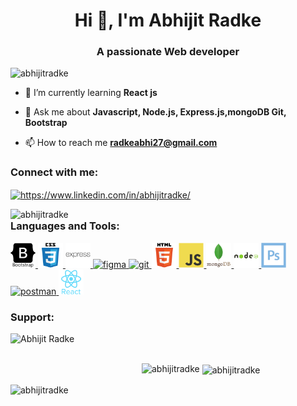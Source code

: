 <h1 align="center">Hi 👋, I'm Abhijit Radke</h1>
<h3 align="center">A passionate Web developer</h3>

<p align="left"> <img src="https://komarev.com/ghpvc/?username=abhijitradke&label=Profile%20views&color=0e75b6&style=flat"  alt="abhijitradke" /> </p>

- 🌱 I’m currently learning **React js**

- 💬 Ask me about **Javascript, Node.js, Express.js,mongoDB Git, Bootstrap**

- 📫 How to reach me **radkeabhi27@gmail.com**

<h3 align="left">Connect with me:</h3>
<p align="left">
<a href="https://linkedin.com/in/https://www.linkedin.com/in/abhijitradke/" target="blank"><img align="center" src="https://raw.githubusercontent.com/rahuldkjain/github-profile-readme-generator/master/src/images/icons/Social/linked-in-alt.svg" alt="https://www.linkedin.com/in/abhijitradke/" height="30" width="40" /></a>
</p>
<div><img align="left" src="https://www.schoolofit.co.za/wp-content/uploads/2018/06/How-to-become-a-web-developer.gif" width = "500"alt="abhijitradke" /></div>
<h3 align="left">Languages and Tools:</h3>
<p align="left"> <a href="https://getbootstrap.com" target="_blank" rel="noreferrer"> <img src="https://raw.githubusercontent.com/devicons/devicon/master/icons/bootstrap/bootstrap-plain-wordmark.svg" alt="bootstrap" width="40" height="40"/> </a> <a href="https://www.w3schools.com/css/" target="_blank" rel="noreferrer"> <img src="https://raw.githubusercontent.com/devicons/devicon/master/icons/css3/css3-original-wordmark.svg" alt="css3" width="40" height="40"/> </a> <a href="https://expressjs.com" target="_blank" rel="noreferrer"> <img src="https://raw.githubusercontent.com/devicons/devicon/master/icons/express/express-original-wordmark.svg" alt="express" width="40" height="40"/> </a> <a href="https://www.figma.com/" target="_blank" rel="noreferrer"> <img src="https://www.vectorlogo.zone/logos/figma/figma-icon.svg" alt="figma" width="40" height="40"/> </a> <a href="https://git-scm.com/" target="_blank" rel="noreferrer"> <img src="https://www.vectorlogo.zone/logos/git-scm/git-scm-icon.svg" alt="git" width="40" height="40"/> </a> <a href="https://www.w3.org/html/" target="_blank" rel="noreferrer"> <img src="https://raw.githubusercontent.com/devicons/devicon/master/icons/html5/html5-original-wordmark.svg" alt="html5" width="40" height="40"/> </a> <a href="https://developer.mozilla.org/en-US/docs/Web/JavaScript" target="_blank" rel="noreferrer"> <img src="https://raw.githubusercontent.com/devicons/devicon/master/icons/javascript/javascript-original.svg" alt="javascript" width="40" height="40"/> </a> <a href="https://www.mongodb.com/" target="_blank" rel="noreferrer"> <img src="https://raw.githubusercontent.com/devicons/devicon/master/icons/mongodb/mongodb-original-wordmark.svg" alt="mongodb" width="40" height="40"/> </a> <a href="https://nodejs.org" target="_blank" rel="noreferrer"> <img src="https://raw.githubusercontent.com/devicons/devicon/master/icons/nodejs/nodejs-original-wordmark.svg" alt="nodejs" width="40" height="40"/> </a> <a href="https://www.photoshop.com/en" target="_blank" rel="noreferrer"> <img src="https://raw.githubusercontent.com/devicons/devicon/master/icons/photoshop/photoshop-line.svg" alt="photoshop" width="40" height="40"/> </a> <a href="https://postman.com" target="_blank" rel="noreferrer"> <img src="https://www.vectorlogo.zone/logos/getpostman/getpostman-icon.svg" alt="postman" width="40" height="40"/> </a> <a href="https://reactjs.org/" target="_blank" rel="noreferrer"> <img src="https://raw.githubusercontent.com/devicons/devicon/master/icons/react/react-original-wordmark.svg" alt="react" width="40" height="40"/> </a> </p>

<h3 align="left">Support:</h3>
<p><a href="https://www.buymeacoffee.com/Abhijit Radke"> <img align="left" src="https://cdn.buymeacoffee.com/buttons/v2/default-yellow.png" height="50" width="210" alt="Abhijit Radke" /></a></p><br><br>

<p><img align="left" src="https://github-readme-stats.vercel.app/api/top-langs?username=abhijitradke&show_icons=true&locale=en&layout=compact" alt="abhijitradke" /></p>

<p>&nbsp;<img align="center" src="https://github-readme-stats.vercel.app/api?username=abhijitradke&show_icons=true&locale=en" alt="abhijitradke" /></p>

<p><img align="center" src="https://github-readme-streak-stats.herokuapp.com/?user=abhijitradke&" alt="abhijitradke" /></p>
